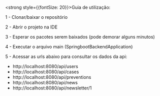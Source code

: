 <strong style={{fontSize: 20}}>Guia de utilização:</strong>

<p>1 - Clonar/baixar o repositório</p>
<p>2 - Abrir o projeto na IDE</p>
<p>3 - Esperar os pacotes serem baixados (pode demorar alguns minutos)</p>
<p>4 - Executar o arquivo main (SpringbootBackendApplication) </p>
<p>5 - Acessar as urls abaixo para consultar os dados da api:</p>
<ul>
    <li>http://localhost:8080/api/users</li>
    <li>http://localhost:8080/api/cases</li>
    <li>http://localhost:8080/api/preventions</li>
    <li>http://localhost:8080/api/news</li>
    <li>http://localhost:8080/api/newsletter/1</li>
</ul>
